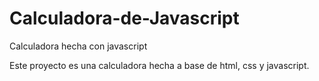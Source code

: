 # Calculadora-de-Javascript
Calculadora hecha con javascript

Este proyecto es una calculadora hecha a base de html, css y javascript.
